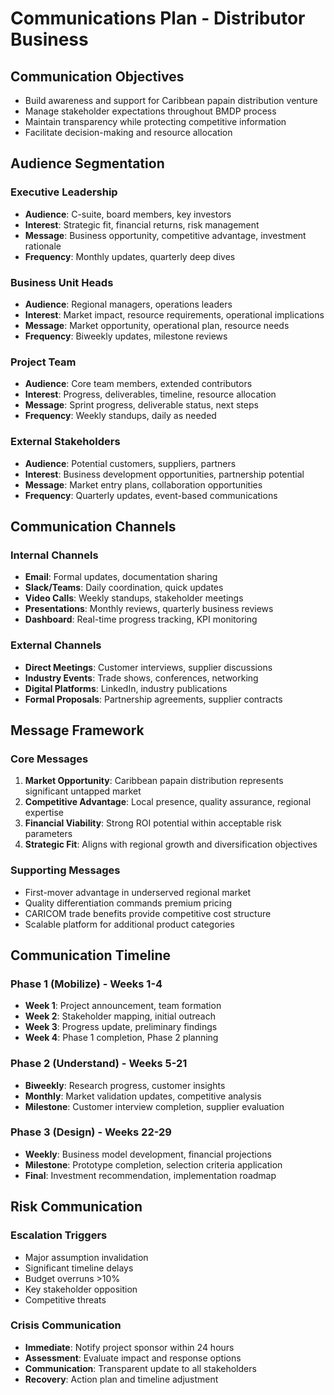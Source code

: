 # Communications Plan - Distributor Business

## Communication Objectives
- Build awareness and support for Caribbean papain distribution venture
- Manage stakeholder expectations throughout BMDP process
- Maintain transparency while protecting competitive information
- Facilitate decision-making and resource allocation

## Audience Segmentation

### Executive Leadership
- **Audience**: C-suite, board members, key investors
- **Interest**: Strategic fit, financial returns, risk management
- **Message**: Business opportunity, competitive advantage, investment rationale
- **Frequency**: Monthly updates, quarterly deep dives

### Business Unit Heads
- **Audience**: Regional managers, operations leaders
- **Interest**: Market impact, resource requirements, operational implications
- **Message**: Market opportunity, operational plan, resource needs
- **Frequency**: Biweekly updates, milestone reviews

### Project Team
- **Audience**: Core team members, extended contributors
- **Interest**: Progress, deliverables, timeline, resource allocation
- **Message**: Sprint progress, deliverable status, next steps
- **Frequency**: Weekly standups, daily as needed

### External Stakeholders
- **Audience**: Potential customers, suppliers, partners
- **Interest**: Business development opportunities, partnership potential
- **Message**: Market entry plans, collaboration opportunities
- **Frequency**: Quarterly updates, event-based communications

## Communication Channels

### Internal Channels
- **Email**: Formal updates, documentation sharing
- **Slack/Teams**: Daily coordination, quick updates
- **Video Calls**: Weekly standups, stakeholder meetings
- **Presentations**: Monthly reviews, quarterly business reviews
- **Dashboard**: Real-time progress tracking, KPI monitoring

### External Channels
- **Direct Meetings**: Customer interviews, supplier discussions
- **Industry Events**: Trade shows, conferences, networking
- **Digital Platforms**: LinkedIn, industry publications
- **Formal Proposals**: Partnership agreements, supplier contracts

## Message Framework

### Core Messages
1. **Market Opportunity**: Caribbean papain distribution represents significant untapped market
2. **Competitive Advantage**: Local presence, quality assurance, regional expertise
3. **Financial Viability**: Strong ROI potential within acceptable risk parameters
4. **Strategic Fit**: Aligns with regional growth and diversification objectives

### Supporting Messages
- First-mover advantage in underserved regional market
- Quality differentiation commands premium pricing
- CARICOM trade benefits provide competitive cost structure
- Scalable platform for additional product categories

## Communication Timeline

### Phase 1 (Mobilize) - Weeks 1-4
- **Week 1**: Project announcement, team formation
- **Week 2**: Stakeholder mapping, initial outreach
- **Week 3**: Progress update, preliminary findings
- **Week 4**: Phase 1 completion, Phase 2 planning

### Phase 2 (Understand) - Weeks 5-21
- **Biweekly**: Research progress, customer insights
- **Monthly**: Market validation updates, competitive analysis
- **Milestone**: Customer interview completion, supplier evaluation

### Phase 3 (Design) - Weeks 22-29
- **Weekly**: Business model development, financial projections
- **Milestone**: Prototype completion, selection criteria application
- **Final**: Investment recommendation, implementation roadmap

## Risk Communication

### Escalation Triggers
- Major assumption invalidation
- Significant timeline delays
- Budget overruns >10%
- Key stakeholder opposition
- Competitive threats

### Crisis Communication
- **Immediate**: Notify project sponsor within 24 hours
- **Assessment**: Evaluate impact and response options
- **Communication**: Transparent update to all stakeholders
- **Recovery**: Action plan and timeline adjustment
